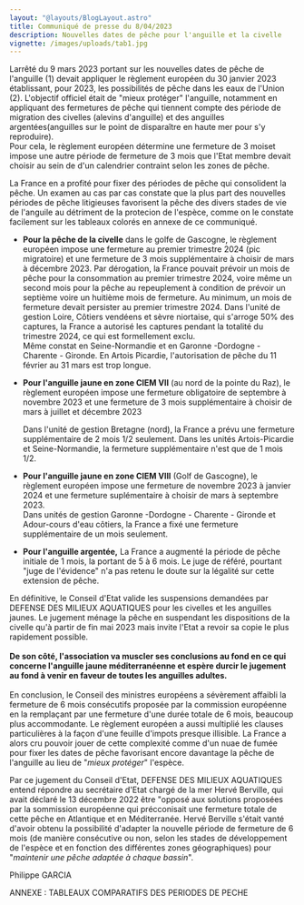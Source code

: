 ```yaml
---
layout: "@layouts/BlogLayout.astro"
title: Communiqué de presse du 8/04/2023
description: Nouvelles dates de pêche pour l'anguille et la civelle
vignette: /images/uploads/tab1.jpg
---
```

L﻿arrêté du 9 mars 2023 portant sur les nouvelles dates de pêche de l'anguille (1) devait appliquer le règlement européen du 30 janvier 2023 établissant, pour 2023, les possibilités de pêche dans les eaux de l'Union (2). L'objectif officiel était de "mieux protéger" l'anguille, notamment en appliquant des fermetures de pêche qui tiennent compte des période de migration des civelles (alevins d'anguille) et des anguilles argentées(anguilles sur le point de disparaître en haute mer pour s'y reproduire).\
P﻿our cela, le règlement européen détermine une fermeture de 3 moiset impose une autre période de fermeture de 3 mois que l'Etat membre devait choisir au sein de d'un calendrier contraint selon les zones de pêche.

L﻿a France en a profité pour fixer des périodes de pêche qui consolident la pêche. Un examen au cas par cas constate que la plus part des nouvelles périodes de pêche litigieuses favorisent la pêche des divers stades de vie de l'anguile au détriment de la protecion de l'espèce, comme on le constate facilement sur les tableaux colorés en annexe de ce communiqué. 

* **P﻿our la pêche de la civelle** dans le golfe de Gascogne, le règlement européen impose une fermeture au premier trimestre 2024 (pic migratoire) et une fermeture de 3 mois supplémentaire à choisir de mars à décembre 2023. Par dérogation, la France pouvait prévoir un mois de pêche pour la consommation au premier trimestre 2024, voire même un second mois pour la pêche au repeuplement à condition de prévoir un septième voire un huitième mois de fermeture. Au minimum, un mois de fermeture devait persister au premier trimestre 2024.  Dans l'unité de gestion Loire, Côtiers vendéens et sèvre niortaise, qui s'arroge 50% des captures, la France a autorisé les captures pendant la totalité du trimestre 2024, ce qui est formellement exclu. \
  M﻿ême constat en Seine-Normandie et en Garonne -Dordogne - Charente - Gironde. En Artois Picardie, l'autorisation de pêche du 11 février au 31 mars est trop longue. 
* **P﻿our l'anguille jaune en zone CIEM VII** (au nord de la pointe du Raz), le règlement européen impose une fermeture obligatoire de septembre à novembre 2023 et une fermeture de 3 mois supplémentaire à choisir de mars à juillet et décembre 2023

  D﻿ans l'unité de gestion Bretagne (nord), la France a prévu une fermeture supplémentaire de 2 mois 1/2 seulement. Dans les unités Artois-Picardie et Seine-Normandie, la fermeture supplémentaire n'est que de 1 mois 1/2. 
* **P﻿our l'anguille jaune en zone CIEM VIII** (Golf de Gascogne), le règlement européen impose une fermeture de novembre 2023 à janvier 2024 et une fermeture suplémentaire à choisir de mars à septembre 2023. \
  D﻿ans unités de gestion Garonne -Dordogne - Charente - Gironde et Adour-cours d'eau côtiers, la France a fixé une fermeture supplémentaire de un mois seulement. 
* **P﻿our l'anguille argentée,** La France a augmenté la période de pêche initiale de 1 mois, la portant de 5 à 6 mois. Le juge de référé, pourtant "juge de l'évidence" n'a pas retenu le doute sur la légalité sur cette extension de pêche. 

E﻿n définitive, le Conseil d'Etat valide les suspensions demandées par DEFENSE DES MILIEUX AQUATIQUES pour les civelles et les anguilles jaunes. Le jugement ménage la pêche en suspendant les dispositions de la civelle qu'à partir de fin mai 2023 mais invite l'Etat a revoir sa copie le plus rapidement possible. \
\
**D﻿e son côté, l'association va muscler ses conclusions au fond en ce qui concerne l'anguille jaune méditerranéenne et espère durcir le jugement au fond à venir en faveur de toutes les anguilles adultes.** \
\
E﻿n conclusion, le Conseil des ministres européens a sévèrement affaibli la fermeture de 6 mois consécutifs proposée par la commission européenne en la remplaçant par une fermeture d'une durée totale de 6 mois, beaucoup plus accommodante. Le règlement européen a aussi multiplié les clauses particulières à la façon d'une feuille d'impots presque illisible. La France a alors cru pouvoir jouer de cette complexité comme d'un nuae de fumée pour fixer les dates de pêche favorisant encore davantage la pêche de l'anguille au lieu de "*mieux protéger*" l'espèce. 

P﻿ar ce jugement du Conseil d'Etat, DEFENSE DES MILIEUX AQUATIQUES entend répondre au secrétaire d'Etat chargé de la mer Hervé Berville, qui avait déclaré le 13 décembre 2022 être "opposé aux solutions proposées par la sommission européenne qui précconisait une fermeture totale de cette pêche en Atlantique et en Méditerranée. Hervé Berville s'était vanté d'avoir obtenu la possibilité d'adapter la nouvelle période de fermeture de 6 mois (de manière consécutive ou non, selon les stades de développement de l'espèce et en fonction des différentes zones géographiques) pour "*maintenir une pêche adaptée à chaque bassin*".

Philippe GARCIA

ANNEXE : TABLEAUX COMPARATIFS DES PERIODES DE PECHE
